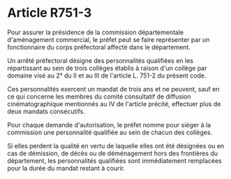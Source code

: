 # Article R751-3

Pour assurer la présidence de la commission départementale d'aménagement commercial, le préfet peut se faire représenter par un fonctionnaire du corps préfectoral affecté dans le département.

Un arrêté préfectoral désigne des personnalités qualifiées en les répartissant au sein de trois collèges établis à raison d'un collège par domaine visé au 2° du II et au III de l'article L. 751-2 du présent code.

Ces personnalités exercent un mandat de trois ans et ne peuvent, sauf en ce qui concerne les membres du comité consultatif de diffusion cinématographique mentionnés au IV de l'article précité, effectuer plus de deux mandats consécutifs.

Pour chaque demande d'autorisation, le préfet nomme pour siéger à la commission une personnalité qualifiée au sein de chacun des collèges.

Si elles perdent la qualité en vertu de laquelle elles ont été désignées ou en cas de démission, de décès ou de déménagement hors des frontières du département, les personnalités qualifiées sont immédiatement remplacées pour la durée du mandat restant à courir.
